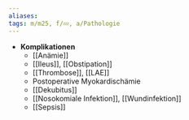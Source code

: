 ```yaml
---
aliases: 
tags: m/m25, f/💤, a/Pathologie
---
```

- **Komplikationen**
	- [[Anämie]]
	- [[Ileus]], [[Obstipation]]
	- [[Thrombose]], [[LAE]]
	- Postoperative Myokardischämie
	- [[Dekubitus]]
	- [[Nosokomiale Infektion]], [[Wundinfektion]]
	- [[Sepsis]]